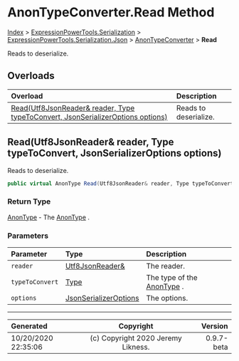 ﻿# AnonTypeConverter.Read Method

[Index](../index.md) > [ExpressionPowerTools.Serialization](ExpressionPowerTools.Serialization.a.md) > [ExpressionPowerTools.Serialization.Json](ExpressionPowerTools.Serialization.Json.n.md) > [AnonTypeConverter](ExpressionPowerTools.Serialization.Json.AnonTypeConverter.cs.md) > **Read**

Reads to deserialize.

## Overloads

| Overload | Description |
| :-- | :-- |
| [Read(Utf8JsonReader& reader, Type typeToConvert, JsonSerializerOptions options)](#readutf8jsonreader&-reader-type-typetoconvert-jsonserializeroptions-options) | Reads to deserialize. |
## Read(Utf8JsonReader& reader, Type typeToConvert, JsonSerializerOptions options)

Reads to deserialize.

```csharp
public virtual AnonType Read(Utf8JsonReader& reader, Type typeToConvert, JsonSerializerOptions options)
```

### Return Type

 [AnonType](ExpressionPowerTools.Serialization.Serializers.AnonType.cs.md)  - The [AnonType](ExpressionPowerTools.Serialization.Serializers.AnonType.cs.md) .

### Parameters

| Parameter | Type | Description |
| :-- | :-- | :-- |
| `reader` | [Utf8JsonReader&](https://docs.microsoft.com/dotnet/api/system.text.json.utf8jsonreader&) | The reader. |
| `typeToConvert` | [Type](https://docs.microsoft.com/dotnet/api/system.type) | The type of the [AnonType](ExpressionPowerTools.Serialization.Serializers.AnonType.cs.md) . |
| `options` | [JsonSerializerOptions](https://docs.microsoft.com/dotnet/api/system.text.json.jsonserializeroptions) | The options. |



---

| Generated | Copyright | Version |
| :-- | :-: | --: |
| 10/20/2020 22:35:06 | (c) Copyright 2020 Jeremy Likness. | 0.9.7-beta |
